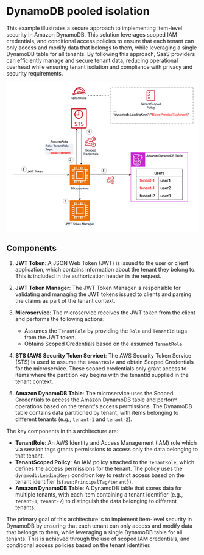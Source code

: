 # DynamoDB pooled isolation

This example illustrates a secure approach to implementing item-level security in Amazon DynamoDB. This solution leverages scoped IAM credentials, and conditional access policies to ensure that each tenant can only access and modify data that belongs to them, while leveraging a single DynamoDB table for all tenants. By following this approach, SaaS providers can efficiently manage and secure tenant data, reducing operational overhead while ensuring tenant isolation and compliance with privacy and security requirements.

![arch diagram](./diagrams/dynamodb-pooled-isolation.png)

## Components

1. **JWT Token**: A JSON Web Token (JWT) is issued to the user or client application, which contains information about the tenant they belong to. This is included in the authorization header in the request. 

2. **JWT Token Manager**: The JWT Token Manager is responsible for validating and managing the JWT tokens issued to clients and parsing the claims as part of the tenant context.

3. **Microservice**: The microservice receives the JWT token from the client and performs the following actions:
   - Assumes the `TenantRole` by providing the `Role` and `TenantId` tags from the JWT token.
   - Obtains Scoped Credentials based on the assumed `TenantRole`.

4. **STS (AWS Security Token Service)**: The AWS Security Token Service (STS) is used to assume the `TenantRole` and obtain Scoped Credentials for the microservice. These scoped credentials only grant access to items where the partition key begins with the tenantId supplied in the tenant context.

5. **Amazon DynamoDB Table**: The microservice uses the Scoped Credentials to access the Amazon DynamoDB table and perform operations based on the tenant's access permissions. The DynamoDB table contains data partitioned by tenant, with items belonging to different tenants (e.g., `tenant-1` and `tenant-2`).

The key components in this architecture are:

- **TenantRole**: An AWS Identity and Access Management (IAM) role which via session tags grants permissions to access only the data belonging to that tenant.
- **TenantScoped Policy**: An IAM policy attached to the `TenantRole`, which defines the access permissions for the tenant. The policy uses the `dynamodb:LeadingKeys` condition key to restrict access based on the tenant identifier (`${aws:PrincipalTag/tenant}`).
- **Amazon DynamoDB Table**: A DynamoDB table that stores data for multiple tenants, with each item containing a tenant identifier (e.g., `tenant-1`, `tenant-2`) to distinguish the data belonging to different tenants.

The primary goal of this architecture is to implement item-level security in DynamoDB by ensuring that each tenant can only access and modify data that belongs to them, while leveraging a single DynamoDB table for all tenants. This is achieved through the use of scoped IAM credentials, and conditional access policies based on the tenant identifier.